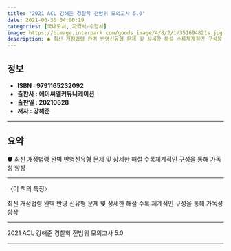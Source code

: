 ```yaml
---
title: "2021 ACL 강해준 경찰학 전범위 모의고사 5.0"
date: 2021-06-30 04:00:19
categories: [국내도서, 자격서-수험서]
image: https://bimage.interpark.com/goods_image/4/8/2/1/351694821s.jpg
description: ● 최신 개정법령 완벽 반영신유형 문제 및 상세한 해설 수록체계적인 구성을 통해 가독성 향상
---
```


## **정보**

- **ISBN : 9791165232092**
- **출판사 : 에이씨엘커뮤니케이션**
- **출판일 : 20210628**
- **저자 : 강해준**

------



## **요약**

●  최신 개정법령 완벽 반영신유형 문제 및 상세한 해설 수록체계적인 구성을 통해 가독성 향상

------

〈이 책의 특징〉

최신 개정법령 완벽 반영
신유형 문제 및 상세한 해설 수록
체계적인 구성을 통해 가독성 향상

------


2021 ACL 강해준 경찰학 전범위 모의고사 5.0 

------


